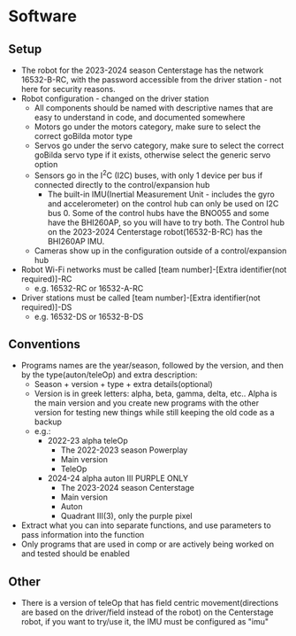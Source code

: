 # Software

## Setup

* The robot for the 2023-2024 season Centerstage has the network 16532-B-RC, with the password accessible from the driver station - not here for security reasons.
* Robot configuration - changed on the driver station
  * All components should be named with descriptive names that are easy to understand in code, and documented somewhere
  * Motors go under the motors category, make sure to select the correct goBilda motor type
  * Servos go under the servo category, make sure to select the correct goBilda servo type if it exists, otherwise select the generic servo option
  * Sensors go in the I<sup>2</sup>C (I2C) buses, with only 1 device per bus if connected directly to the control/expansion hub
    * The built-in IMU(Inertial Measurement Unit - includes the gyro and accelerometer) on the control hub can only be used on I2C bus 0. Some of the control hubs have the BNO055 and some have the BHI260AP, so you will have to try both. The Control hub on the 2023-2024 Centerstage robot(16532-B-RC) has the BHI260AP IMU.
  * Cameras show up in the configuration outside of a control/expansion hub
* Robot Wi-Fi networks must be called [team number]-[Extra identifier(not required)]-RC
  * e.g. 16532-RC or 16532-A-RC
* Driver stations must be called [team number]-[Extra identifier(not required)]-DS
  * e.g. 16532-DS or 16532-B-DS

## Conventions

* Programs names are the year/season, followed by the version, and then by the type(auton/teleOp) and extra description:
  * Season + version + type + extra details(optional)
  * Version is in greek letters: alpha, beta, gamma, delta, etc.. Alpha is the main version and you create new programs with the other version for testing new things while still keeping the old code as a backup
  * e.g.:
    * 2022-23 alpha teleOp
      * The 2022-2023 season Powerplay
      * Main version
      * TeleOp
    * 2024-24 alpha auton III PURPLE ONLY
      * The 2023-2024 season Centerstage
      * Main version
      * Auton
      * Quadrant III(3), only the purple pixel
* Extract what you can into separate functions, and use parameters to pass information into the function
* Only programs that are used in comp or are actively being worked on and tested should be enabled

## Other

* There is a version of teleOp that has field centric movement(directions are based on the driver/field instead of the robot) on the Centerstage robot, if you want to try/use it, the IMU must be configured as "imu"
